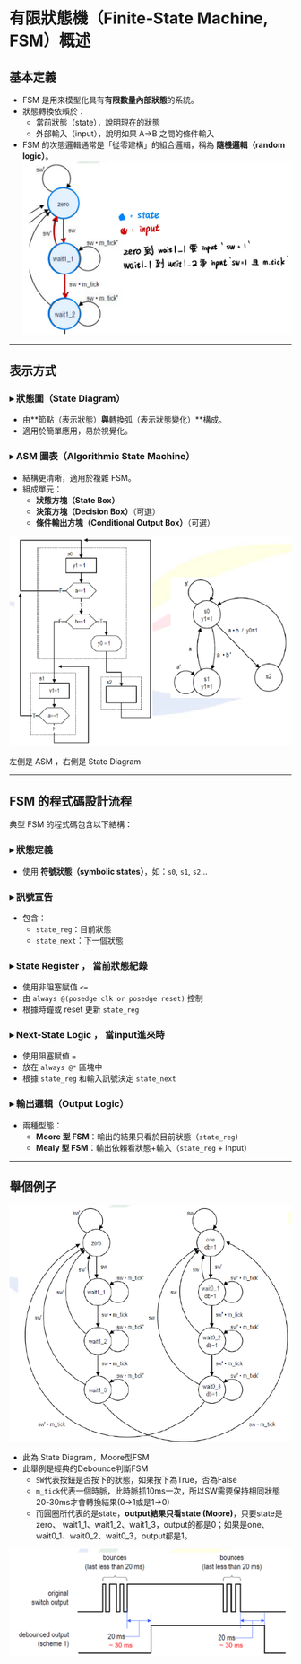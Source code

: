# 有限狀態機（Finite-State Machine, FSM）概述

## 基本定義
- FSM 是用來模型化具有**有限數量內部狀態**的系統。
- 狀態轉換依賴於：
  - 當前狀態（state），說明現在的狀態
  - 外部輸入（input），說明如果 A->B 之間的條件輸入
- FSM 的次態邏輯通常是「從零建構」的組合邏輯，稱為 **隨機邏輯（random logic）**。
![alt text](S__4440067.jpg)
---

## 表示方式

### ▸ 狀態圖（State Diagram）
- 由**節點（表示狀態）**與**轉換弧（表示狀態變化）**構成。
- 適用於簡單應用，易於視覺化。

### ▸ ASM 圖表（Algorithmic State Machine）
- 結構更清晰，適用於複雜 FSM。
- 組成單元：
  - **狀態方塊（State Box）**
  - **決策方塊（Decision Box）**（可選）
  - **條件輸出方塊（Conditional Output Box）**（可選）

![](image.png)

左側是 ASM ，右側是 State Diagram

---

## FSM 的程式碼設計流程

典型 FSM 的程式碼包含以下結構：

### ▸ 狀態定義
- 使用 **符號狀態（symbolic states）**，如：`s0`, `s1`, `s2`...

### ▸ 訊號宣告
- 包含：
  - `state_reg`：目前狀態
  - `state_next`：下一個狀態

### ▸ State Register ， 當前狀態紀錄
- 使用非阻塞賦值 `<=`  
- 由 `always @(posedge clk or posedge reset)` 控制  
- 根據時鐘或 reset 更新 `state_reg`

### ▸ Next-State Logic ， 當input進來時
- 使用阻塞賦值 `=`
- 放在 `always @*` 區塊中
- 根據 `state_reg` 和輸入訊號決定 `state_next`

### ▸ 輸出邏輯（Output Logic）
- 兩種型態：
  - **Moore 型 FSM**：輸出的結果只看於目前狀態（`state_reg`）
  - **Mealy 型 FSM**：輸出依賴看狀態+輸入（`state_reg` + input）

---

## 舉個例子

![](image-1.png)

- 此為 State Diagram，Moore型FSM
- 此舉例是經典的Debounce判斷FSM
  - `SW`代表按鈕是否按下的狀態，如果按下為True，否為False
  - `m_tick`代表一個時脈，此時脈抓10ms一次，所以SW需要保持相同狀態20-30ms才會轉換結果(0->1或是1->0)
  - 而圓圈所代表的是state，**output結果只看state (Moore)**，只要state是zero、 wait1_1、wait1_2、wait1_3，output的都是0；如果是one、wait0_1、wait0_2、wait0_3，output都是1。

![alt text](image-2.png)